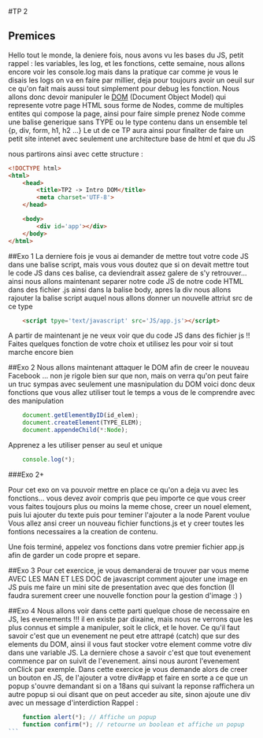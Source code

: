#TP 2
## Premices
Hello tout le monde, la deniere fois, nous avons vu les bases du JS, petit rappel : les variables, les log, et les fonctions, cette semaine, nous allons encore voir les console.log mais dans la pratique car comme je vous le disais les logs on va en faire par millier, deja pour toujours avoir un oeuil sur ce qu'on fait mais aussi tout simplement pour debug les fonction.
Nous allons donc devoir manipuler le [DOM](https://fr.wikipedia.org/wiki/Document_Object_Model) (Document Object Model) qui represente votre page HTML sous forme de Nodes, comme de multiples entites qui compose la page, ainsi pour faire simple prenez Node comme une balise generique sans TYPE ou le type contenu dans un ensemble tel {p, div, form, h1, h2 ...} Le ut de ce TP aura ainsi pour finaliter de faire un petit site intenet avec seulement une architecture base de html et que du JS

nous partirons ainsi avec cette structure :
```html
<!DOCTYPE html>
<html>
	<head>
		<title>TP2 -> Intro DOM</title>
		<meta charset='UTF-8'>
	</head>

	<body>
		<div id='app'></div>
	</body>
</html>
```

##Exo 1
La derniere fois je vous ai demander de mettre tout votre code JS dans une balise script, mais vous vous doutez que si on devait mettre tout le code JS dans ces balise, ca deviendrait assez galere de s'y retrouver... ainsi nous allons maintenant separer notre code JS de notre code HTML dans des fichier .js
ainsi dans la balise body, apres la div nous allons rajouter la balise script auquel nous allons donner un nouvelle attriut src de ce type
```html
	<script tpye='text/javascript' src='JS/app.js'></script>
```

A partir de maintenant je ne veux voir que du code JS dans des fichier js !!
Faites quelques fonction de votre choix et utilisez les pour voir si tout marche encore bien

##Exo 2
Nous allons maintenant attaquer le DOM afin de creer le nouveau Facebook ... non je rigole bien sur que non, mais on verra qu'on peut faire un truc sympas avec seulement une masnipulation du DOM
voici donc deux fonctions que vous allez utiliser tout le temps a vous de le comprendre avec des manipulation
```javascript
	document.getElementByID(id_elem);
	document.createElement(TYPE_ELEM);
	document.appendeChild(*:Node);
```
Apprenez a les utiliser penser au seul et unique
```javascript
	console.log(*);
```
###Exo 2+

Pour cet exo on va pouvoir mettre en place ce qu'on a deja vu avec les fonctions... vous devez avoir compris que peu importe ce que vous creer vous faites toujours plus ou moins la meme chose, creer un nouel element, puis lui ajouter du texte puis pour teminer l'ajouter a la node Parent voulue
Vous allez ansi creer un nouveau fichier functions.js et y creer toutes les fontions necessaires a la creation de contenu.

Une fois terminé, appelez vos fonctions dans votre premier fichier app.js afin de garder un code propre et separe.

##Exo 3
Pour cet exercice, je vous demanderai de trouver par vous meme AVEC LES MAN ET LES DOC de javascript comment ajouter une image en JS puis me faire un mini site de presentation avec que des fonction (Il faudra surement creer une nouvelle fonction pour la gestion d'image :) )

##Exo 4
Nous allons voir dans cette parti quelque chose de necessaire en JS, les evenements !!!
il en existe par dixaine, mais nous ne verrons que les plus connus et simple a manipuler, soit le click, et le hover.
Ce qu'il faut savoir c'est que un evenement ne peut etre attrapé (catch) que sur des elements du DOM, ainsi il vous faut stocker votre element comme votre div dans une variable JS.
La derniere chose a savoir c'est que tout evenement commence par on suivit de l'evenement. ainsi nous auront l'evenement onClick par exemple.
Dans cette exercice je vous demande alors de creer un bouton en JS, de l'ajouter a votre div#app et faire en sorte a ce que un popup s'ouvre demandant si on a 18ans qui suivant la reponse raffichera un autre popup si oui disant que on peut acceder au site, sinon ajoute une div avec un message d'interdiction 
Rappel :
````javascript
	function alert(*); // Affiche un popup
	function confirm(*); // retourne un boolean et affiche un popup 
```
